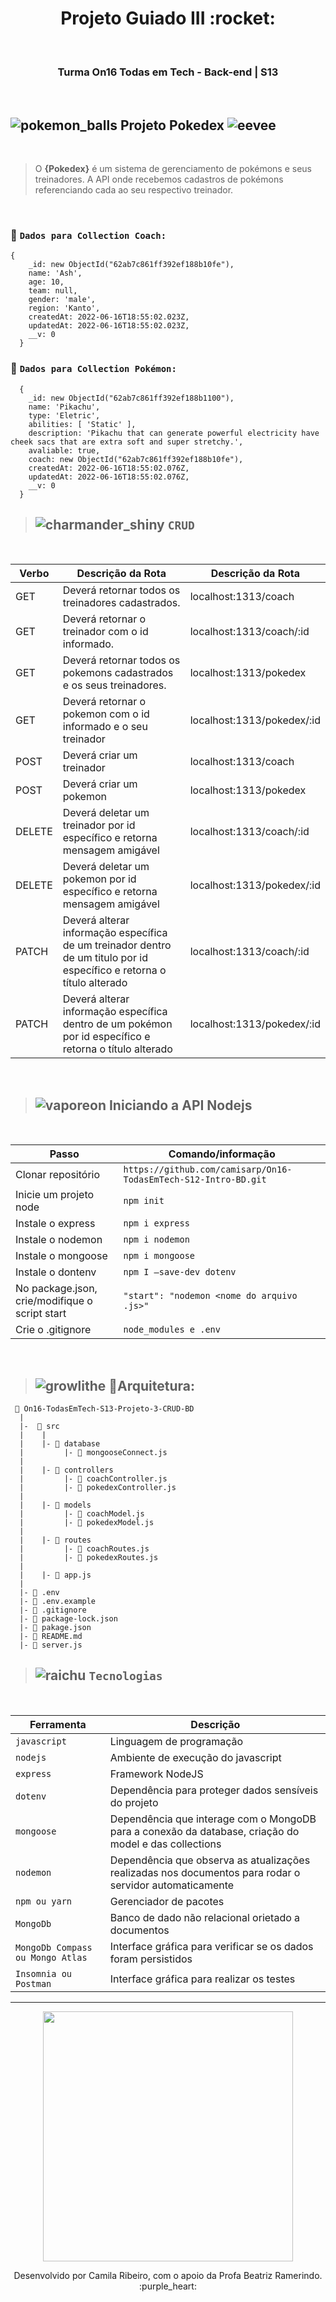 <h1 align="center">  Projeto Guiado III  :rocket: </h1> <br>
<h3 align="center">  Turma On16 Todas em Tech - Back-end | S13  </h3>
<br>

## ![pokemon_balls](https://user-images.githubusercontent.com/84551213/175753171-a40c5a2a-7552-43bc-9b50-b3e4d2a15f9b.gif) Projeto Pokedex ![eevee](https://user-images.githubusercontent.com/84551213/175753100-03cee17f-4008-4d55-b437-8fb23d41f8ad.gif)
<br>


> O **{Pokedex}** é um sistema de gerenciamento de pokémons e seus treinadores. A API onde recebemos cadastros de pokémons referenciando cada ao seu respectivo treinador.

</br>

### :game_die: `Dados para Collection Coach:` 

```
{
    _id: new ObjectId("62ab7c861ff392ef188b10fe"),
    name: 'Ash',
    age: 10,
    team: null,
    gender: 'male',
    region: 'Kanto',
    createdAt: 2022-06-16T18:55:02.023Z,
    updatedAt: 2022-06-16T18:55:02.023Z,
    __v: 0
  }
```

### :game_die: `Dados para Collection Pokémon:` 

```
  {
    _id: new ObjectId("62ab7c861ff392ef188b1100"),
    name: 'Pikachu',
    type: 'Eletric',
    abilities: [ 'Static' ],
    description: 'Pikachu that can generate powerful electricity have cheek sacs that are extra soft and super stretchy.',
    avaliable: true,
    coach: new ObjectId("62ab7c861ff392ef188b10fe"),
    createdAt: 2022-06-16T18:55:02.076Z,
    updatedAt: 2022-06-16T18:55:02.076Z,
    __v: 0
  }
```
> ## ![charmander_shiny](https://user-images.githubusercontent.com/84551213/175754172-5bbf037b-37fd-4020-be5f-1714a889c4ce.gif) `CRUD` 
</br>


| Verbo  | Descrição da Rota                      | Descrição da Rota                      |
| ------ | ---------------------------------------| ---------------------------------------|
| GET    | Deverá retornar todos os treinadores cadastrados.                 | localhost:1313/coach                  |
| GET    | Deverá retornar o treinador com o id informado.             | localhost:1313/coach/:id               |
| GET    | Deverá retornar todos os pokemons cadastrados e os seus treinadores.                 | localhost:1313/pokedex                  |
| GET    | Deverá retornar o pokemon com o id informado e o seu treinador            | localhost:1313/pokedex/:id               |
| POST   | Deverá criar um treinador                   | localhost:1313/coach                  |
| POST   | Deverá criar um pokemon                   | localhost:1313/pokedex                  |
| DELETE | Deverá deletar um treinador por id específico e retorna mensagem amigável                          | localhost:1313/coach/:id                |
| DELETE | Deverá deletar um pokemon por id específico e retorna mensagem amigável                          | localhost:1313/pokedex/:id               |
| PATCH  | Deverá alterar informação específica de um treinador dentro de um titulo por id específico e retorna o título alterado     | localhost:1313/coach/:id|
| PATCH  | Deverá alterar informação específica dentro de um pokémon por id específico e retorna o título alterado     | localhost:1313/pokedex/:id       |

<br>

> ## ![vaporeon](https://user-images.githubusercontent.com/84551213/175754150-a1be1e18-3da5-4f1c-980b-18e69c6b1a65.gif) Iniciando a API Nodejs
</br>

| Passo | Comando/informação       |
| --------- | ----------- |
| Clonar repositório | `https://github.com/camisarp/On16-TodasEmTech-S12-Intro-BD.git` |
| Inicie um projeto node | `npm init` |
| Instale o express | `npm i express` |
| Instale o nodemon | `npm i nodemon` |
| Instale o mongoose | `npm i mongoose` |
| Instale o dontenv | `npm I —save-dev dotenv` |
| No package.json, crie/modifique o script start   | `"start": "nodemon <nome do arquivo .js>"` |
| Crie o .gitignore     | `node_modules e .env` |

<br>

> ## ![growlithe](https://user-images.githubusercontent.com/84551213/175754170-346679c8-9d11-45ad-a768-f7fa7b28d6c3.gif)  📁Arquitetura: 

```
 📁 On16-TodasEmTech-S13-Projeto-3-CRUD-BD
  |
  |-  📁 src
  |    |
  |    |- 📁 database
  |         |- 📄 mongooseConnect.js
  |
  |    |- 📁 controllers
  |         |- 📄 coachController.js
  |         |- 📄 pokedexController.js
  |
  |    |- 📁 models
  |         |- 📄 coachModel.js
  |         |- 📄 pokedexModel.js
  |
  |    |- 📁 routes
  |         |- 📄 coachRoutes.js 
  |         |- 📄 pokedexRoutes.js 
  |
  |    |- 📄 app.js
  |
  |- 📄 .env
  |- 📄 .env.example
  |- 📄 .gitignore  
  |- 📄 package-lock.json  
  |- 📄 pakage.json  
  |- 📄 README.md  
  |- 📄 server.js 

```

> ##  ![raichu](https://user-images.githubusercontent.com/84551213/175753473-0797fe92-5168-4ffa-a4c5-76bc372046dd.gif) `Tecnologias` 
</br>

| Ferramenta | Descrição |
| --- | --- |
| `javascript` | Linguagem de programação |
| `nodejs` | Ambiente de execução do javascript|
| `express` | Framework NodeJS |
| `dotenv` | Dependência para proteger dados sensíveis do projeto|
| `mongoose` | Dependência que interage com o MongoDB para a conexão da database, criação do model e das collections|
| `nodemon` | Dependência que observa as atualizações realizadas nos documentos para rodar o servidor automaticamente|
| `npm ou yarn` | Gerenciador de pacotes|
| `MongoDb` | Banco de dado não relacional orietado a documentos|
| `MongoDb Compass ou Mongo Atlas` | Interface gráfica para verificar se os dados foram persistidos|
 `Insomnia ou Postman` | Interface gráfica para realizar os testes|

 
----

<p align="center">
  <img src="https://user-images.githubusercontent.com/84551213/175754233-21ede7ac-5652-4146-898f-0f7e2cfd791b.gif" width= "400px"/>
</p>

<p align="center">
Desenvolvido por Camila Ribeiro, com o apoio da Profa Beatriz Ramerindo. :purple_heart:
</p>
